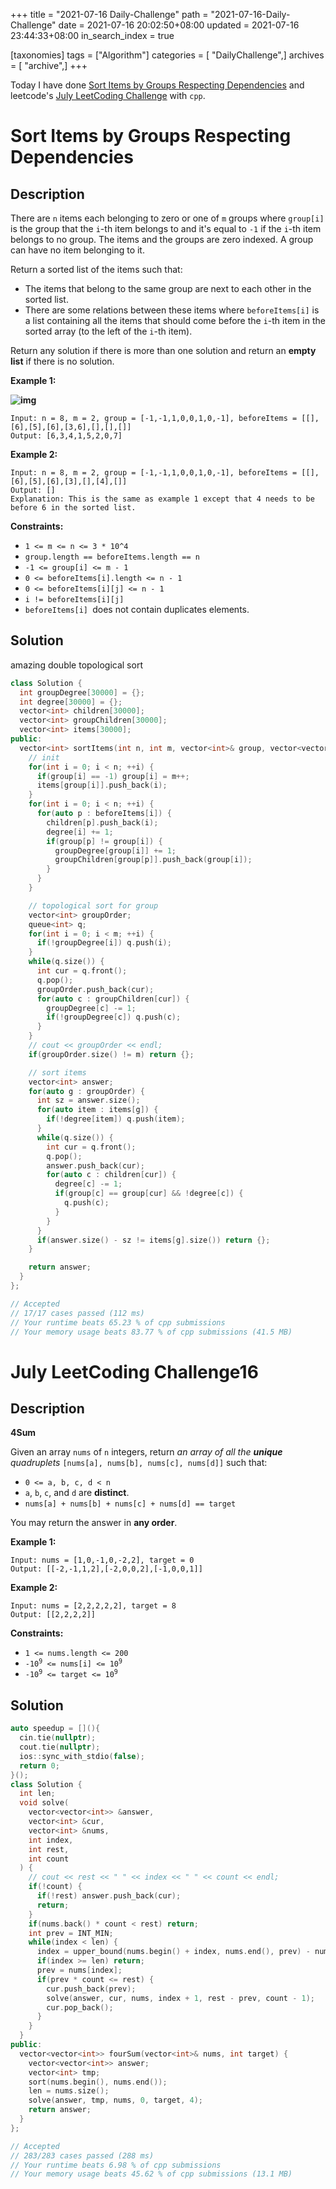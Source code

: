 +++
title = "2021-07-16 Daily-Challenge"
path = "2021-07-16-Daily-Challenge"
date = 2021-07-16 20:02:50+08:00
updated = 2021-07-16 23:44:33+08:00
in_search_index = true

[taxonomies]
tags = ["Algorithm"]
categories = [ "DailyChallenge",]
archives = [ "archive",]
+++

Today I have done [Sort Items by Groups Respecting Dependencies](https://leetcode.com/problems/sort-items-by-groups-respecting-dependencies/description/) and leetcode's [July LeetCoding Challenge](https://leetcode.com/explore/challenge/card/july-leetcoding-challenge-2021/610/week-3-july-15th-july-21st/3816/) with `cpp`.

<!-- more -->

# Sort Items by Groups Respecting Dependencies

## Description

There are `n` items each belonging to zero or one of `m` groups where `group[i]` is the group that the `i`-th item belongs to and it's equal to `-1` if the `i`-th item belongs to no group. The items and the groups are zero indexed. A group can have no item belonging to it.

Return a sorted list of the items such that:

- The items that belong to the same group are next to each other in the sorted list.
- There are some relations between these items where `beforeItems[i]` is a list containing all the items that should come before the `i`-th item in the sorted array (to the left of the `i`-th item).

Return any solution if there is more than one solution and return an **empty list** if there is no solution.

 

**Example 1:**

**![img](https://assets.leetcode.com/uploads/2019/09/11/1359_ex1.png)**

```
Input: n = 8, m = 2, group = [-1,-1,1,0,0,1,0,-1], beforeItems = [[],[6],[5],[6],[3,6],[],[],[]]
Output: [6,3,4,1,5,2,0,7]
```

**Example 2:**

```
Input: n = 8, m = 2, group = [-1,-1,1,0,0,1,0,-1], beforeItems = [[],[6],[5],[6],[3],[],[4],[]]
Output: []
Explanation: This is the same as example 1 except that 4 needs to be before 6 in the sorted list.
```

 

**Constraints:**

- `1 <= m <= n <= 3 * 10^4`
- `group.length == beforeItems.length == n`
- `-1 <= group[i] <= m - 1`
- `0 <= beforeItems[i].length <= n - 1`
- `0 <= beforeItems[i][j] <= n - 1`
- `i != beforeItems[i][j]`
- `beforeItems[i] `does not contain duplicates elements.

## Solution

amazing double topological sort

``` cpp
class Solution {
  int groupDegree[30000] = {};
  int degree[30000] = {};
  vector<int> children[30000];
  vector<int> groupChildren[30000];
  vector<int> items[30000];
public:
  vector<int> sortItems(int n, int m, vector<int>& group, vector<vector<int>>& beforeItems) {
    // init
    for(int i = 0; i < n; ++i) {
      if(group[i] == -1) group[i] = m++;
      items[group[i]].push_back(i);
    }
    for(int i = 0; i < n; ++i) {
      for(auto p : beforeItems[i]) {
        children[p].push_back(i);
        degree[i] += 1;
        if(group[p] != group[i]) {
          groupDegree[group[i]] += 1;
          groupChildren[group[p]].push_back(group[i]);
        }
      }
    }

    // topological sort for group
    vector<int> groupOrder;
    queue<int> q;
    for(int i = 0; i < m; ++i) {
      if(!groupDegree[i]) q.push(i);
    }
    while(q.size()) {
      int cur = q.front();
      q.pop();
      groupOrder.push_back(cur);
      for(auto c : groupChildren[cur]) {
        groupDegree[c] -= 1;
        if(!groupDegree[c]) q.push(c);
      }
    }
    // cout << groupOrder << endl;
    if(groupOrder.size() != m) return {};

    // sort items
    vector<int> answer;
    for(auto g : groupOrder) {
      int sz = answer.size();
      for(auto item : items[g]) {
        if(!degree[item]) q.push(item);
      }
      while(q.size()) {
        int cur = q.front();
        q.pop();
        answer.push_back(cur);
        for(auto c : children[cur]) {
          degree[c] -= 1;
          if(group[c] == group[cur] && !degree[c]) {
            q.push(c);
          }
        }
      }
      if(answer.size() - sz != items[g].size()) return {};
    }

    return answer;
  }
};

// Accepted
// 17/17 cases passed (112 ms)
// Your runtime beats 65.23 % of cpp submissions
// Your memory usage beats 83.77 % of cpp submissions (41.5 MB)
```

# July LeetCoding Challenge16

## Description

**4Sum**

Given an array `nums` of `n` integers, return *an array of all the **unique** quadruplets* `[nums[a], nums[b], nums[c], nums[d]]` such that:

- `0 <= a, b, c, d < n`
- `a`, `b`, `c`, and `d` are **distinct**.
- `nums[a] + nums[b] + nums[c] + nums[d] == target`

You may return the answer in **any order**.

 

**Example 1:**

```
Input: nums = [1,0,-1,0,-2,2], target = 0
Output: [[-2,-1,1,2],[-2,0,0,2],[-1,0,0,1]]
```

**Example 2:**

```
Input: nums = [2,2,2,2,2], target = 8
Output: [[2,2,2,2]]
```

 

**Constraints:**

<ul>
	<li><code>1 &lt;= nums.length &lt;= 200</code></li>
	<li><code>-10<sup>9</sup> &lt;= nums[i] &lt;= 10<sup>9</sup></code></li>
	<li><code>-10<sup>9</sup> &lt;= target &lt;= 10<sup>9</sup></code></li>
</ul>

## Solution

``` cpp
auto speedup = [](){
  cin.tie(nullptr);
  cout.tie(nullptr);
  ios::sync_with_stdio(false);
  return 0;
}();
class Solution {
  int len;
  void solve(
    vector<vector<int>> &answer,
    vector<int> &cur,
    vector<int> &nums,
    int index,
    int rest,
    int count
  ) {
    // cout << rest << " " << index << " " << count << endl;
    if(!count) {
      if(!rest) answer.push_back(cur);
      return;
    }
    if(nums.back() * count < rest) return;
    int prev = INT_MIN;
    while(index < len) {
      index = upper_bound(nums.begin() + index, nums.end(), prev) - nums.begin();
      if(index >= len) return;
      prev = nums[index];
      if(prev * count <= rest) {
        cur.push_back(prev);
        solve(answer, cur, nums, index + 1, rest - prev, count - 1);
        cur.pop_back();
      }
    }
  }
public:
  vector<vector<int>> fourSum(vector<int>& nums, int target) {
    vector<vector<int>> answer;
    vector<int> tmp;
    sort(nums.begin(), nums.end());
    len = nums.size();
    solve(answer, tmp, nums, 0, target, 4);
    return answer;
  }
};

// Accepted
// 283/283 cases passed (288 ms)
// Your runtime beats 6.98 % of cpp submissions
// Your memory usage beats 45.62 % of cpp submissions (13.1 MB)
```
